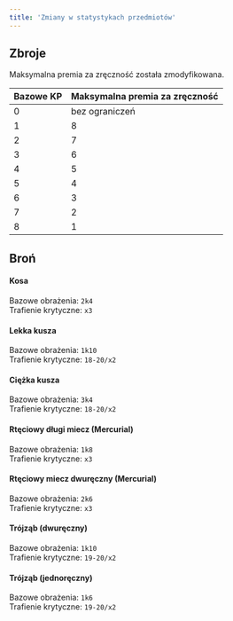 ```yaml
---
title: 'Zmiany w statystykach przedmiotów'
---
```



## Zbroje

Maksymalna premia za zręczność została zmodyfikowana.

| Bazowe KP | Maksymalna premia za zręczność |
|-----------|--------------------------------|
| 0         | bez ograniczeń                 |
| 1         | 8                              |
| 2         | 7                              |
| 3         | 6                              |
| 4         | 5                              |
| 5         | 4                              |
| 6         | 3                              |
| 7         | 2                              |
| 8         | 1                              |

## Broń

#### Kosa

Bazowe obrażenia: ``2k4``\
Trafienie krytyczne: ``x3``

#### Lekka kusza

Bazowe obrażenia: ``1k10``\
Trafienie krytyczne: ``18-20/x2``

#### Ciężka kusza

Bazowe obrażenia: ``3k4``\
Trafienie krytyczne: ``18-20/x2``

#### Rtęciowy długi miecz (Mercurial)

Bazowe obrażenia: ``1k8``\
Trafienie krytyczne: ``x3``

#### Rtęciowy miecz dwuręczny (Mercurial)

Bazowe obrażenia: ``2k6``\
Trafienie krytyczne: ``x3``

#### Trójząb (dwuręczny)

Bazowe obrażenia: ``1k10``\
Trafienie krytyczne: ``19-20/x2``

#### Trójząb (jednoręczny)

Bazowe obrażenia: ``1k6``\
Trafienie krytyczne: ``19-20/x2``